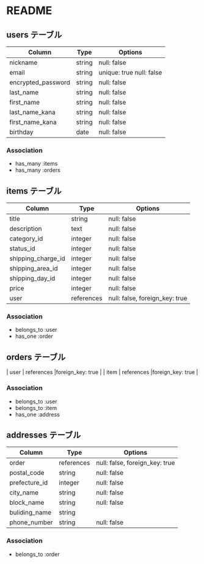 # README

## users テーブル

| Column             | Type       | Options                 |
| -------------------| ---------- | ------------------------|
| nickname           | string     | null: false             |
| email              | string     | unique: true null: false|
| encrypted_password | string     | null: false             |
| last_name          | string     | null: false             |
| first_name         | string     | null: false             |
| last_name_kana     | string     | null: false             | 
| first_name_kana    | string     | null: false             |
| birthday           | date       | null: false             |

### Association

- has_many :items
- has_many :orders


## items テーブル

| Column             | Type        | Options                         |
| -------------------| ------------| --------------------------------|
| title              | string      | null: false                     |
| description        | text        | null: false                     |
| category_id        | integer     | null: false                     |
| status_id          | integer     | null: false                     |
| shipping_charge_id | integer     | null: false                     |
| shipping_area_id   | integer     | null: false                     | 
| shipping_day_id    | integer     | null: false                     |
| price              | integer     | null: false                     |
| user               | references  | null: false, foreign_key: true  |


### Association

- belongs_to :user
- has_one :order

## orders テーブル

| user               | references |foreign_key: true |
| item               | references |foreign_key: true |

### Association

- belongs_to :user
- belongs_to :item
- has_one :address


## addresses テーブル
| Column             | Type       | Options                           |
| -------------------| ---------- | ----------------------------------|
| order              | references | null: false, foreign_key: true    |
| postal_code        | string     | null: false                       |
| prefecture_id      | integer    | null: false                       |
| city_name          | string     | null: false                       |
| block_name         | string     | null: false                       |
| buliding_name      | string     |                                   |
| phone_number       | string     | null: false                       |

### Association

- belongs_to :order




<!-- カラムの型	説明	用途
integer	数値	金額、回数など
string	文字(短文)	ユーザー名、メールアドレスなど
text	文字(長文)	投稿文、説明文など
boolean	真か偽か	はい・いいえの選択、合格・不合格のフラグなど
datetime	日付と時刻	作成日時、更新日時など -->

<!-- Optionsについては、必要であれば以下を参考にしましょう。

オプション	役割
null: false	カラムが空の状態では保存できない
unique: true	一意性のみ許可（同じ値は保存できない）
foreign_key: true	外部キーを設定（別テーブルのカラムを参照する） -->

